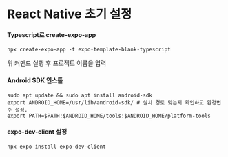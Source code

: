 # React Native 초기 설정
#### Typescript로 create-expo-app
```
npx create-expo-app -t expo-template-blank-typescript
```
위 커맨드 실행 후 프로젝트 이름을 입력

#### Android SDK 인스톨
```
sudo apt update && sudo apt install android-sdk
export ANDROID_HOME=/usr/lib/android-sdk/ # 설치 경로 맞는지 확인하고 환경변수 설정.
export PATH=$PATH:$ANDROID_HOME/tools:$ANDROID_HOME/platform-tools
```

#### expo-dev-client 설정
```
npx expo install expo-dev-client
```
